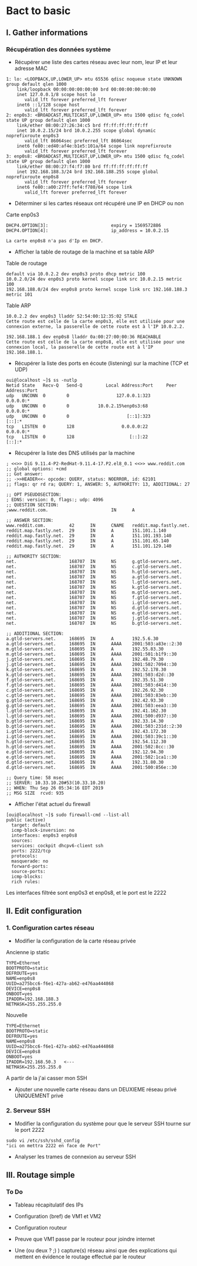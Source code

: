 # Bact to basic

## I. Gather informations

### Récupération des données système

* Récupérer une liste des cartes réseau avec leur nom, leur IP et leur adresse MAC
```
1: lo: <LOOPBACK,UP,LOWER_UP> mtu 65536 qdisc noqueue state UNKNOWN group default qlen 1000
    link/loopback 00:00:00:00:00:00 brd 00:00:00:00:00:00
    inet 127.0.0.1/8 scope host lo
       valid_lft forever preferred_lft forever
    inet6 ::1/128 scope host
       valid_lft forever preferred_lft forever
2: enp0s3: <BROADCAST,MULTICAST,UP,LOWER_UP> mtu 1500 qdisc fq_codel state UP group default qlen 1000
    link/ether 08:00:27:26:34:c5 brd ff:ff:ff:ff:ff:ff
    inet 10.0.2.15/24 brd 10.0.2.255 scope global dynamic noprefixroute enp0s3
       valid_lft 86064sec preferred_lft 86064sec
    inet6 fe80::ed40:af4e:b1e5:101a/64 scope link noprefixroute
       valid_lft forever preferred_lft forever
3: enp0s8: <BROADCAST,MULTICAST,UP,LOWER_UP> mtu 1500 qdisc fq_codel state UP group default qlen 1000
    link/ether 08:00:27:f4:f7:80 brd ff:ff:ff:ff:ff:ff
    inet 192.168.188.3/24 brd 192.168.188.255 scope global noprefixroute enp0s8
       valid_lft forever preferred_lft forever
    inet6 fe80::a00:27ff:fef4:f780/64 scope link
       valid_lft forever preferred_lft forever
```
* Déterminer si les cartes réseaux ont récupéré une IP en DHCP ou non
    
Carte enp0s3
```
DHCP4.OPTION[3]:                        expiry = 1569572886
DHCP4.OPTION[4]:                        ip_address = 10.0.2.15
```
    La carte enp0s8 n'a pas d'Ip en DHCP.

* Afficher la table de routage de la machine et sa table ARP

Table de routage
```
default via 10.0.2.2 dev enp0s3 proto dhcp metric 100
10.0.2.0/24 dev enp0s3 proto kernel scope link src 10.0.2.15 metric 100
192.168.188.0/24 dev enp0s8 proto kernel scope link src 192.168.188.3 metric 101
```

Table ARP
```
10.0.2.2 dev enp0s3 lladdr 52:54:00:12:35:02 STALE
Cette route est celle de la carte enp0s3, elle est utilisée pour une connexion externe, la passerelle de cette route est à l'IP 10.0.2.2.

192.168.188.1 dev enp0s8 lladdr 0a:00:27:00:00:36 REACHABLE
Cette route est celle de la carte enp0s8, elle est utilisée pour une connexion local, la passerelle de cette route est à l'IP 192.168.188.1.
```
* Récupérer la liste des ports en écoute (listening) sur la machine (TCP et UDP)

```
oui@localhost ~]$ ss -nutlp
Netid State   Recv-Q   Send-Q         Local Address:Port     Peer Address:Port
udp   UNCONN  0        0                  127.0.0.1:323           0.0.0.0:*
udp   UNCONN  0        0           10.0.2.15%enp0s3:68            0.0.0.0:*
udp   UNCONN  0        0                      [::1]:323              [::]:*
tcp   LISTEN  0        128                  0.0.0.0:22            0.0.0.0:*
tcp   LISTEN  0        128                     [::]:22               [::]:*
```


* Récupérer la liste des DNS utilisés par la machine
```
; <<>> DiG 9.11.4-P2-RedHat-9.11.4-17.P2.el8_0.1 <<>> www.reddit.com
;; global options: +cmd
;; Got answer:
;; ->>HEADER<<- opcode: QUERY, status: NOERROR, id: 62101
;; flags: qr rd ra; QUERY: 1, ANSWER: 5, AUTHORITY: 13, ADDITIONAL: 27

;; OPT PSEUDOSECTION:
; EDNS: version: 0, flags:; udp: 4096
;; QUESTION SECTION:
;www.reddit.com.                        IN      A

;; ANSWER SECTION:
www.reddit.com.         42      IN      CNAME   reddit.map.fastly.net.
reddit.map.fastly.net.  29      IN      A       151.101.1.140
reddit.map.fastly.net.  29      IN      A       151.101.193.140
reddit.map.fastly.net.  29      IN      A       151.101.65.140
reddit.map.fastly.net.  29      IN      A       151.101.129.140

;; AUTHORITY SECTION:
net.                    168707  IN      NS      g.gtld-servers.net.
net.                    168707  IN      NS      c.gtld-servers.net.
net.                    168707  IN      NS      h.gtld-servers.net.
net.                    168707  IN      NS      a.gtld-servers.net.
net.                    168707  IN      NS      l.gtld-servers.net.
net.                    168707  IN      NS      k.gtld-servers.net.
net.                    168707  IN      NS      m.gtld-servers.net.
net.                    168707  IN      NS      f.gtld-servers.net.
net.                    168707  IN      NS      i.gtld-servers.net.
net.                    168707  IN      NS      d.gtld-servers.net.
net.                    168707  IN      NS      e.gtld-servers.net.
net.                    168707  IN      NS      j.gtld-servers.net.
net.                    168707  IN      NS      b.gtld-servers.net.

;; ADDITIONAL SECTION:
a.gtld-servers.net.     168695  IN      A       192.5.6.30
a.gtld-servers.net.     168695  IN      AAAA    2001:503:a83e::2:30
m.gtld-servers.net.     168695  IN      A       192.55.83.30
m.gtld-servers.net.     168695  IN      AAAA    2001:501:b1f9::30
j.gtld-servers.net.     168695  IN      A       192.48.79.30
j.gtld-servers.net.     168695  IN      AAAA    2001:502:7094::30
k.gtld-servers.net.     168695  IN      A       192.52.178.30
k.gtld-servers.net.     168695  IN      AAAA    2001:503:d2d::30
f.gtld-servers.net.     168695  IN      A       192.35.51.30
f.gtld-servers.net.     168695  IN      AAAA    2001:503:d414::30
c.gtld-servers.net.     168695  IN      A       192.26.92.30
c.gtld-servers.net.     168695  IN      AAAA    2001:503:83eb::30
g.gtld-servers.net.     168695  IN      A       192.42.93.30
g.gtld-servers.net.     168695  IN      AAAA    2001:503:eea3::30
l.gtld-servers.net.     168695  IN      A       192.41.162.30
l.gtld-servers.net.     168695  IN      AAAA    2001:500:d937::30
b.gtld-servers.net.     168695  IN      A       192.33.14.30
b.gtld-servers.net.     168695  IN      AAAA    2001:503:231d::2:30
i.gtld-servers.net.     168695  IN      A       192.43.172.30
i.gtld-servers.net.     168695  IN      AAAA    2001:503:39c1::30
h.gtld-servers.net.     168695  IN      A       192.54.112.30
h.gtld-servers.net.     168695  IN      AAAA    2001:502:8cc::30
e.gtld-servers.net.     168695  IN      A       192.12.94.30
e.gtld-servers.net.     168695  IN      AAAA    2001:502:1ca1::30
d.gtld-servers.net.     168695  IN      A       192.31.80.30
d.gtld-servers.net.     168695  IN      AAAA    2001:500:856e::30

;; Query time: 58 msec
;; SERVER: 10.33.10.20#53(10.33.10.20)
;; WHEN: Thu Sep 26 05:34:16 EDT 2019
;; MSG SIZE  rcvd: 935
```
* Afficher l'état actuel du firewall

```
[oui@localhost ~]$ sudo firewall-cmd --list-all
public (active)
  target: default
  icmp-block-inversion: no
  interfaces: enp0s3 enp0s8
  sources:
  services: cockpit dhcpv6-client ssh
  ports: 2222/tcp
  protocols:
  masquerade: no
  forward-ports:
  source-ports:
  icmp-blocks:
  rich rules:
```
Les interfaces filtrée sont enp0s3 et enp0s8, et le port est le 2222

## II. Edit configuration

### 1. Configuration cartes réseau

* Modifier la configuration de la carte réseau privée

Ancienne ip static
```
TYPE=Ethernet
BOOTPROTO=static
DEFROUTE=yes
NAME=enp0s8
UUID=a275bcc6-f6e1-427a-ab62-e476aa444868
DEVICE=enp0s8
ONBOOT=yes
IPADDR=192.168.188.3
NETMASK=255.255.255.0
```

Nouvelle

```
TYPE=Ethernet
BOOTPROTO=static
DEFROUTE=yes
NAME=enp0s8
UUID=a275bcc6-f6e1-427a-ab62-e476aa444868
DEVICE=enp0s8
ONBOOT=yes
IPADDR=192.168.50.3   <---
NETMASK=255.255.255.0
```



A partir de la j'ai casser mon SSH 
* Ajouter une nouvelle carte réseau dans un DEUXIEME réseau privé UNIQUEMENT privé


### 2. Serveur SSH

* Modifier la configuration du système pour que le serveur SSH tourne sur le port 2222
```
sudo vi /etc/ssh/sshd_config
"ici on mettra 2222 en face de Port"
```

* Analyser les trames de connexion au serveur SSH

## III. Routage simple

### To Do

- Tableau récapitulatif des IPs


- Configuration (bref) de VM1 et VM2

- Configuration routeur

- Preuve que VM1 passe par le routeur pour joindre internet

- Une (ou deux ? ;) ) capture(s) réseau ainsi que des explications qui mettent en évidence le routage effectué par le routeur